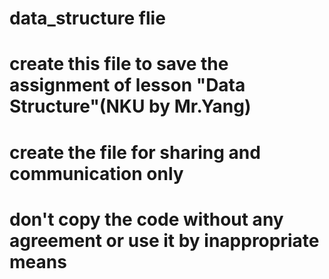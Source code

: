 # data_structure flie
# create this file to save the assignment of lesson "Data Structure"(NKU by Mr.Yang)
# create the file for sharing and communication only
# don't copy the code without any agreement or use it by inappropriate means
